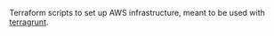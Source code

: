 Terraform scripts to set up AWS infrastructure, meant to be used with
[terragrunt](https://github.com/gruntwork-io/terragrunt).

